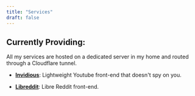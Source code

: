 ```yaml
---
title: "Services"
draft: false
---
```


## Currently Providing:

All my services are hosted on a dedicated server in my home and routed through a Cloudflare tunnel.

- [**Invidious**](https://yt.theholytachanka.com): Lightweight Youtube front-end that doesn't spy on you.

- [**Libreddit**](https://lr.theholytachanka.com): Libre Reddit front-end.
